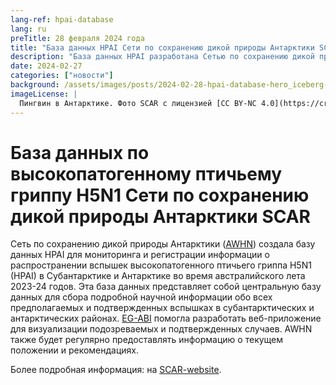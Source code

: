 ```yaml
---
lang-ref: hpai-database
lang: ru
preTitle: 28 февраля 2024 года
title: "База данных HPAI Сети по сохранению дикой природы Антарктики SCAR"
description: "База данных HPAI разработана Сетью по сохранению дикой природы Антарктики (AWHN)"
date: 2024-02-27
categories: ["новости"]
background: /assets/images/posts/2024-02-28-hpai-database-hero_iceberg-pingu.png
imageLicense: |
  Пингвин в Антарктике. Фото SCAR с лицензией [CC BY-NC 4.0](https://creativecommons.org/licenses/by-nc/4.0/)
---
```



# База данных по высокопатогенному птичьему гриппу H5N1 Сети по сохранению дикой природы Антарктики SCAR

Сеть по сохранению дикой природы Антарктики ([AWHN](https://scar.org/science/life/awhn)) создала базу данных HPAI для мониторинга и регистрации информации о распространении вспышек высокопатогенного птичьего гриппа H5N1 (HPAI) в Субантарктике и Антарктике во время австралийского лета 2023-24 годов. 
Эта база данных представляет собой центральную базу данных для сбора подробной научной информации обо всех предполагаемых и подтвержденных вспышках в субантарктических и антарктических районах. 
[EG-ABI](https://scar.org/science/life/egabi) помогла разработать веб-приложение для визуализации подозреваемых и подтвержденных случаев.
AWHN также будет регулярно предоставлять информацию о текущем положении и рекомендациях.

Более подробная информация: на [SCAR-website](https://scar.org/library-data/avian-flu).
